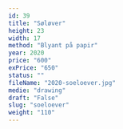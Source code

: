 ```yaml
---
id: 39
title: "Søløver"
height: 23
width: 17
method: "Blyant på papir"
year: 2020
price: "600"
exPrice: "650"
status: ""
fileName: "2020-soeloever.jpg"
medie: "drawing"
draft: "False"
slug: "soeloever"
weight: "110"
---
```

